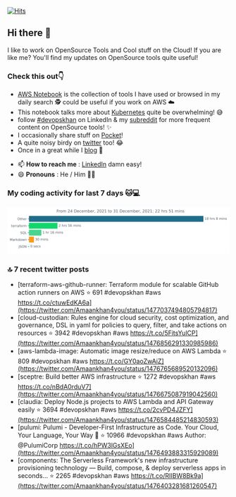 [![Hits](https://hits.seeyoufarm.com/api/count/incr/badge.svg?url=https%3A%2F%2Fgithub.com%2Fakhan4u%2Fhit-counter&count_bg=%2379C83D&title_bg=%23555555&icon=&icon_color=%23E7E7E7&title=visits&edge_flat=false)](https://hits.seeyoufarm.com)

## Hi there 👋

I like to work on OpenSource Tools and Cool stuff on the Cloud! If you are like me? You'll find my updates on OpenSource tools quite useful!

### Check this out👇

* [AWS Notebook](https://histre.com/public/notebooks/dnllyanu/aws/) is the collection of tools I have used or browsed in my daily search 🕵️ could be useful if you work on AWS ☁️
* This notebook talks more about [Kubernetes](https://histre.com/public/notebooks/6uxdvo3y/kubernetes/) quite be overwhelming! 😅
* follow [#devopskhan](https://www.linkedin.com/feed/hashtag/devopskhan/) on LinkedIn & my [subreddit](https://www.reddit.com/r/devopskhan/) for more frequent content on OpenSource tools! ✨
* I occasionally share stuff on [Pocket](https://getpocket.com/@ej6g8d1dp2829A16a9Tf5d4T6bAMp3d8791rejDe86yem3bm4e14ex4fT4dluk29)!
* A quite noisy birdy on [twitter](https://twitter.com/Amaankhan4you) too! 😂
* Once in a great while I [blog](https://linuxparrot.com/) 😬


- 📫 **How to reach me** : [LinkedIn](https://www.linkedin.com/in/amaan-khan-linux-ninja) damn easy!
- 😄 **Pronouns** : He / Him 🤷‍♂️

### My coding activity for last 7 days 🐱💻

<img src="https://github.com/akhan4u/akhan4u/blob/main/images/stat.svg" alt="Amaan's Wakatime Activity!"/>

### 🔝 7 recent twitter posts
<!-- DEVDOJO:START -->
- [terraform-aws-github-runner: Terraform module for scalable GitHub action runners on AWS
⭐️ 691
#devopskhan #aws
https://t.co/ctuwEdKA6a](https://twitter.com/Amaankhan4you/status/1477037494805794817)
- [cloud-custodian: Rules engine for cloud security, cost optimization, and governance, DSL in yaml for policies to query, filter, and take actions on resources
⭐️ 3942
#devopskhan #aws
https://t.co/5FitsYulCP](https://twitter.com/Amaankhan4you/status/1476856291330985986)
- [aws-lambda-image: Automatic image resize/reduce on AWS Lambda
⭐️ 809
#devopskhan #aws
https://t.co/GY0aoZwAiZ](https://twitter.com/Amaankhan4you/status/1476765689520132096)
- [sceptre: Build better AWS infrastructure
⭐️ 1272
#devopskhan #aws
https://t.co/nBdA0rduV7](https://twitter.com/Amaankhan4you/status/1476675087919042560)
- [claudia: Deploy Node.js projects to AWS Lambda and API Gateway easily
⭐️ 3694
#devopskhan #aws
https://t.co/2cvPD4JZFY](https://twitter.com/Amaankhan4you/status/1476584485214830593)
- [pulumi: Pulumi - Developer-First Infrastructure as Code. Your Cloud, Your Language, Your Way 🚀
⭐️ 10966
#devopskhan #aws
Author: @PulumiCorp
https://t.co/hPW3lGsXEo](https://twitter.com/Amaankhan4you/status/1476493883315929089)
- [components: The Serverless Framework&#39;s new infrastructure provisioning technology — Build, compose, &amp; deploy serverless apps in seconds...
⭐️ 2265
#devopskhan #aws
https://t.co/RIIBW8Bk9a](https://twitter.com/Amaankhan4you/status/1476403281681260547)
<!-- DEVDOJO:END -->

<!-- ![Amaan's GitHub stats](https://github-readme-stats.vercel.app/api?username=akhan4u&count_private=true&show_icons=true&hide=contribs) -->

